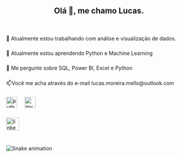 <h2 align="center">Olá 👋, me chamo Lucas.</h2>

###

<br clear="both">

<p align="left">🔭 Atualmente estou trabalhando com análise e visualização de dados.</p>

###

<p align="left">🌱 Atualmente estou aprendendo Python e Machine Learning</p>

###

<p align="left">💬 Me pergunte sobre SQL, Power BI, Excel e Python</p>

###

<p align="left">📫Você me acha através do e-mail lucas.moreira.mello@outlook.com</p>

###

<div align="left">
  <img src="https://skillicons.dev/icons?i=py" height="30" alt="python logo"  />
  <img width="12" />
  <img src="https://skillicons.dev/icons?i=mysql" height="30" alt="mysql logo"  />
</div>

###

<div align="left">
  <a href="https://www.linkedin.com/in/lucas-moreira-de-mello/" target="_blank">
    <img src="https://img.shields.io/static/v1?message=LinkedIn&logo=linkedin&label=&color=0077B5&logoColor=white&labelColor=&style=for-the-badge" height="35" alt="linkedin logo"  />
  </a>
</div>

###

<br clear="both">

<img src="https://raw.githubusercontent.com/LucasMelloAnalytics/LucasMelloAnalytics/output/snake.svg" alt="Snake animation" />

###
